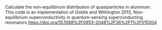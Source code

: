 Calculate the non-equilibrium distribution of quasiparticles in aluminum. This code is an implementation of Goldie and Withington 2012, Non-equilibrium superconductivity in quantum-sensing superconducting resonators https://doi.org/10.1088%2F0953-2048%2F26%2F1%2F015004
